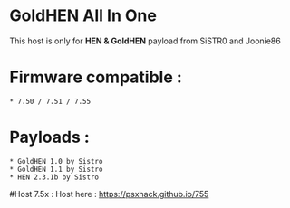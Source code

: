 # GoldHEN All In One
This host is only for __HEN & GoldHEN__ payload from SiSTR0 and Joonie86  

# Firmware compatible :  
    * 7.50 / 7.51 / 7.55

# Payloads : 
    * GoldHEN 1.0 by Sistro
    * GoldHEN 1.1 by Sistro
    * HEN 2.3.1b by Sistro

#Host 7.5x :
Host here : https://psxhack.github.io/755
